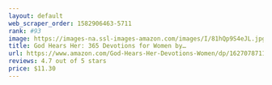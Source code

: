 ```yaml
---
layout: default 
﻿web_scraper_order: 1582906463-5711
rank: #93
image: https://images-na.ssl-images-amazon.com/images/I/81hQp9S4eJL.jpg
title: God Hears Her: 365 Devotions for Women by…
url: https://www.amazon.com/God-Hears-Her-Devotions-Women/dp/1627078711/ref=zg_mw_books_93?_encoding=UTF8&psc=1&refRID=F7CXJB6QSX8DPP0KMBZS
reviews: 4.7 out of 5 stars
price: $11.30 
---
```


